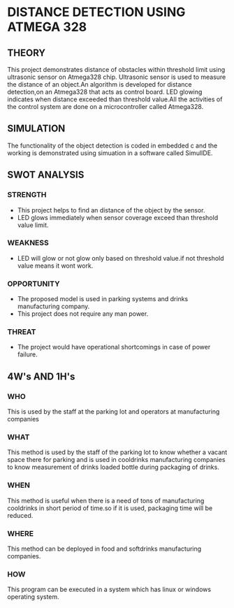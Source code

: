 # DISTANCE DETECTION USING ATMEGA 328
## THEORY
This project demonstrates distance of obstacles within threshold limit using ultrasonic sensor on Atmega328 chip. Ultrasonic sensor is used to measure the distance of an object.An algorithm is developed for distance detection,on an Atmega328 that acts as control board. LED glowing indicates when distance exceeded than threshold value.All the activities of the control system are done on a microcontroller called Atmega328.
## SIMULATION
The functionality of the object detection is coded in embedded c and the working is demonstrated using simuation in a software called SimulIDE.

## SWOT ANALYSIS

### STRENGTH
*	This project helps to find an distance of the object by the sensor.
*	LED glows immediately when sensor coverage exceed than threshold value limit.
### WEAKNESS
*	LED will glow or not glow only based on threshold value.if not threshold value means it wont work.
### OPPORTUNITY
*	The proposed model is used in parking systems and drinks manufacturing company.
*	This project does not require any man power.
### THREAT
*	The project would have operational shortcomings in case of power failure.

## 4W's AND 1H's

### WHO
This is used by the staff at the parking lot and operators at manufacturing companies
### WHAT
This method is used by the staff of the parking lot to know whether a vacant space there for parking and is used in cooldrinks manufacturing companies to know measurement of drinks loaded bottle during packaging of drinks.
### WHEN
This method is useful when there is a need of tons of manufacturing cooldrinks in short period of time.so if it is used, packaging time will be reduced.
### WHERE
This method can be deployed in food and softdrinks manufacturing companies.
### HOW
This program can be executed in a system which has linux or windows operating system.




